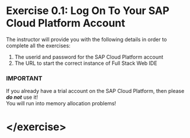 # Exercise 0.1: Log On To Your SAP Cloud Platform Account

The instructor will provide you with the following details in order to complete all the exercises:

1. The userid and password for the SAP Cloud Platform account
1. The URL to start the correct instance of Full Stack Web IDE

### IMPORTANT

If you already have a trial account on the SAP Cloud Platform, then please ***do not*** use it!  
You will run into memory allocation problems!

   
# \</exercise>
